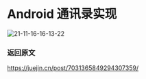 # Android 通讯录实现

![21-11-16-16-13-22](https://user-images.githubusercontent.com/12404937/142126825-782be384-c279-40f8-b928-fcbc283991c9.gif)

### 返回原文
https://juejin.cn/post/7031365849294307359/

